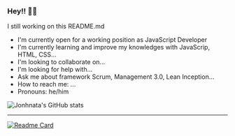 ### Hey!! 👋🏼
I still working on this README.md

- I'm currently open for a working position as JavaScript Developer
- I'm currently learning and improve my knowledges with JavaScrip, HTML, CSS...
- I'm looking to collaborate on...
- I'm looking for help with...
- Ask me about framework Scrum, Management 3.0, Lean Inception...
- How to reach me: ...
- Pronouns: he/him

![Jonhnata's GitHub stats](https://github-readme-stats.vercel.app/api?username=jonhnatalima&theme=dark&show_icons=true)

----------------------------

[![Readme Card](https://github-readme-stats.vercel.app/api/pin/?username=jonhnatalima&repo=github-readme-stats)](https://github.com/jonhnatalima/jonhnatalima)